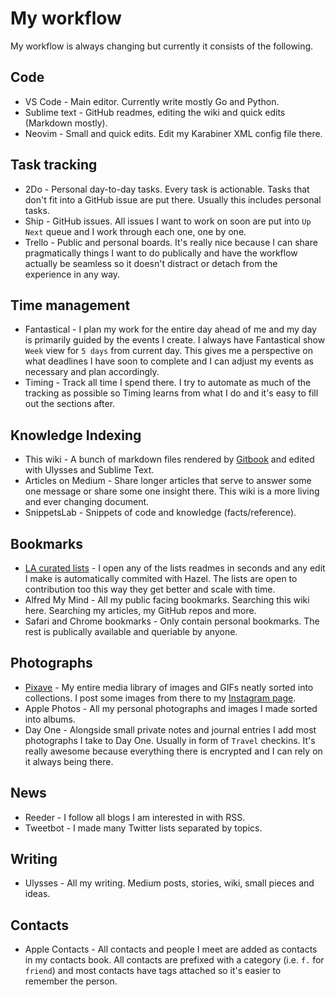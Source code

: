 # My workflow
My workflow is always changing but currently it consists of the following.

## Code
- VS Code - Main editor. Currently write mostly Go and Python.
- Sublime text - GitHub readmes, editing the wiki and quick edits (Markdown mostly).
- Neovim - Small and quick edits. Edit my Karabiner XML config file there.

## Task tracking
- 2Do - Personal day-to-day tasks. Every task is actionable. Tasks that don't fit into a GitHub issue are put there. Usually this includes personal tasks.
- Ship - GitHub issues. All issues I want to work on soon are put into `Up Next` queue and I work through each one, one by one.
- Trello - Public and personal boards. It's really nice because I can share pragmatically things I want to do publically and have the workflow actually be seamless so it doesn't distract or detach from the experience in any way.

## Time management
- Fantastical - I plan my work for the entire day ahead of me and my day is primarily guided by the events I create. I always have Fantastical show `Week` view for `5 days` from current day. This gives me a perspective on what deadlines I have soon to complete and I can adjust my events as necessary and plan accordingly.
- Timing - Track all time I spend there. I try to automate as much of the tracking as possible so Timing learns from what I do and it's easy to fill out the sections after.

## Knowledge Indexing
- This wiki - A bunch of markdown files rendered by [Gitbook](https://www.gitbook.com) and edited with Ulysses and Sublime Text.
- Articles on Medium - Share longer articles that serve to answer some one message or share some one insight there. This wiki is a more living and ever changing document.
- SnippetsLab - Snippets of code and knowledge (facts/reference).

## Bookmarks
- [LA curated lists](https://github.com/learn-anything/learn-anything/wiki/Curated-Lists) - I open any of the lists readmes in seconds and any edit I make is automatically commited with Hazel. The lists are open to contribution too this way they get better and scale with time.
- Alfred My Mind -  All my public facing bookmarks. Searching this wiki here. Searching my articles, my GitHub repos and more.
- Safari and Chrome bookmarks - Only contain personal bookmarks. The rest is publically available and queriable by anyone.

## Photographs
- [Pixave](../macOS/apps/Pixave.md) - My entire media library of images and GIFs neatly sorted into collections. I post some images from there to my [Instagram page](https://www.instagram.com/niikivi/).
- Apple Photos - All my personal photographs and images I made sorted into albums.
- Day One - Alongside small private notes and journal entries I add most photographs I take to Day One. Usually in form of `Travel` checkins. It's really awesome because everything there is encrypted and I can rely on it always being there.

## News
- Reeder - I follow all blogs I am interested in with RSS.
- Tweetbot - I made many Twitter lists separated by topics.

## Writing
- Ulysses - All my writing. Medium posts, stories, wiki, small pieces and ideas.

## Contacts
- Apple Contacts - All contacts and people I meet are added as contacts in my contacts book. All contacts are prefixed with a category (i.e. `f.` for `friend`) and most contacts have tags attached so it's easier to remember the person.